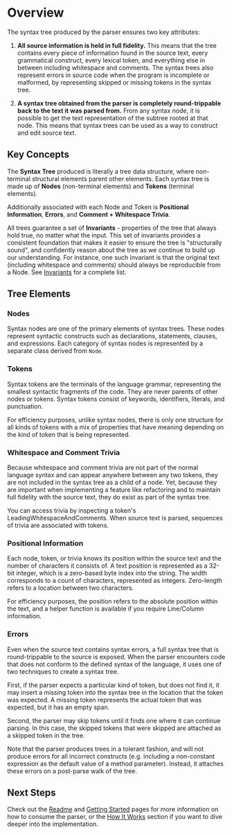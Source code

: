 # Overview

The syntax tree produced by the parser ensures two key attributes:

1. **All source information is held in full fidelity.** This means that the tree contains every piece of 
information found in the source text, every grammatical construct, every lexical token, and everything
else in between including whitespace and comments. The syntax trees also represent errors in source code
when the program is incomplete or malformed, by representing skipped or missing tokens in the syntax tree.

2. **A syntax tree obtained from the parser is completely round-trippable back to the text it was parsed from.**
From any syntax node, it is possible to get the text representation of the subtree rooted at that node.
This means that syntax trees can be used as a way to construct and edit source text.

## Key Concepts
The **Syntax Tree** produced is literally a tree data structure, where non-terminal structural elements parent other
elements. Each syntax tree is made up of **Nodes** (non-terminal elements) and
 **Tokens** (terminal elements).

Additionally associated with each Node and Token is **Positional Information**, **Errors**, and **Comment + Whitespace Trivia**.

All trees guarantee a set of **Invariants** - properties of the tree that always hold true, no matter what the
input. This set of invariants provides a consistent foundation 
that makes it easier to ensure the tree is "structurally sound", and confidently reason about the tree 
as we continue to build up our understanding. For instance, one such invariant is that the original text 
(including whitespace and comments) should always be reproducible from a Node. See [Invariants](Invariants.md)
for a complete list. 

## Tree Elements
### Nodes
Syntax nodes are one of the primary elements of syntax trees. These nodes represent 
syntactic constructs such as declarations, statements, clauses, and expressions. 
Each category of syntax nodes is represented by a separate class derived from `Node`.

### Tokens
Syntax tokens are the terminals of the language grammar, representing the smallest syntactic 
fragments of the code. They are never parents of other nodes or tokens. Syntax tokens 
consist of keywords, identifiers, literals, and punctuation.

For efficiency purposes, unlike syntax nodes, there is only one structure for all 
kinds of tokens with a mix of properties that have meaning depending on the kind 
of token that is being represented.

### Whitespace and Comment Trivia
Because whitespace and comment trivia are not part of the normal language syntax and can appear anywhere between 
any two tokens, they are not included in the syntax tree as a child of a node. Yet, because 
they are important when implementing a feature like refactoring and to maintain full 
fidelity with the source text, they do exist as part of the syntax tree.

You can access trivia by inspecting a token's LeadingWhitespaceAndComments. When source text is parsed,
sequences of trivia are associated with tokens. 

### Positional Information
Each node, token, or trivia knows its position within the source text and the number of 
characters it consists of. A text position is represented as a 32-bit integer, which is 
a zero-based byte index into the string. The width corresponds to a count of characters,
represented as integers. Zero-length refers to a location between two characters.

For efficiency purposes, the position refers to the absolute position within the text, 
and a helper function is available if you require Line/Column information.

### Errors
Even when the source text contains syntax errors, a full syntax tree that is round-trippable
to the source is exposed. When the parser encounters code that does not conform to the 
defined syntax of the language, it uses one of two techniques to create a syntax tree.

First, if the parser expects a particular kind of token, but does not find it, it may 
insert a missing token into the syntax tree in the location that the token was expected. 
A missing token represents the actual token that was expected, but it has an empty span.

Second, the parser may skip tokens until it finds one where it can continue parsing. 
In this case, the skipped tokens that were skipped are attached as a skipped token in the tree.

Note that the parser produces trees in a tolerant fashion, and will not produce errors for
all incorrect constructs (e.g. including a non-constant expression as the default value of
a method parameter). Instead, it attaches these errors on a post-parse walk of the tree.

## Next Steps
Check out the [Readme](../README.md) and [Getting Started](GettingStarted.md) pages for more information on how to 
consume the parser, or the [How It Works](HowItWorks.md) section if you want to dive deeper into the implementation.
